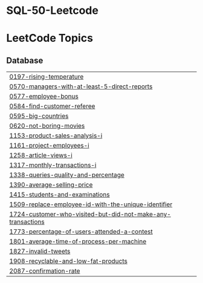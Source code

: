 # SQL-50-Leetcode
<!---LeetCode Topics Start-->
# LeetCode Topics
## Database
|  |
| ------- |
| [0197-rising-temperature](https://github.com/abhay-1729/SQL-50-Leetcode/tree/master/0197-rising-temperature) |
| [0570-managers-with-at-least-5-direct-reports](https://github.com/abhay-1729/SQL-50-Leetcode/tree/master/0570-managers-with-at-least-5-direct-reports) |
| [0577-employee-bonus](https://github.com/abhay-1729/SQL-50-Leetcode/tree/master/0577-employee-bonus) |
| [0584-find-customer-referee](https://github.com/abhay-1729/SQL-50-Leetcode/tree/master/0584-find-customer-referee) |
| [0595-big-countries](https://github.com/abhay-1729/SQL-50-Leetcode/tree/master/0595-big-countries) |
| [0620-not-boring-movies](https://github.com/abhay-1729/SQL-50-Leetcode/tree/master/0620-not-boring-movies) |
| [1153-product-sales-analysis-i](https://github.com/abhay-1729/SQL-50-Leetcode/tree/master/1153-product-sales-analysis-i) |
| [1161-project-employees-i](https://github.com/abhay-1729/SQL-50-Leetcode/tree/master/1161-project-employees-i) |
| [1258-article-views-i](https://github.com/abhay-1729/SQL-50-Leetcode/tree/master/1258-article-views-i) |
| [1317-monthly-transactions-i](https://github.com/abhay-1729/SQL-50-Leetcode/tree/master/1317-monthly-transactions-i) |
| [1338-queries-quality-and-percentage](https://github.com/abhay-1729/SQL-50-Leetcode/tree/master/1338-queries-quality-and-percentage) |
| [1390-average-selling-price](https://github.com/abhay-1729/SQL-50-Leetcode/tree/master/1390-average-selling-price) |
| [1415-students-and-examinations](https://github.com/abhay-1729/SQL-50-Leetcode/tree/master/1415-students-and-examinations) |
| [1509-replace-employee-id-with-the-unique-identifier](https://github.com/abhay-1729/SQL-50-Leetcode/tree/master/1509-replace-employee-id-with-the-unique-identifier) |
| [1724-customer-who-visited-but-did-not-make-any-transactions](https://github.com/abhay-1729/SQL-50-Leetcode/tree/master/1724-customer-who-visited-but-did-not-make-any-transactions) |
| [1773-percentage-of-users-attended-a-contest](https://github.com/abhay-1729/SQL-50-Leetcode/tree/master/1773-percentage-of-users-attended-a-contest) |
| [1801-average-time-of-process-per-machine](https://github.com/abhay-1729/SQL-50-Leetcode/tree/master/1801-average-time-of-process-per-machine) |
| [1827-invalid-tweets](https://github.com/abhay-1729/SQL-50-Leetcode/tree/master/1827-invalid-tweets) |
| [1908-recyclable-and-low-fat-products](https://github.com/abhay-1729/SQL-50-Leetcode/tree/master/1908-recyclable-and-low-fat-products) |
| [2087-confirmation-rate](https://github.com/abhay-1729/SQL-50-Leetcode/tree/master/2087-confirmation-rate) |
<!---LeetCode Topics End-->